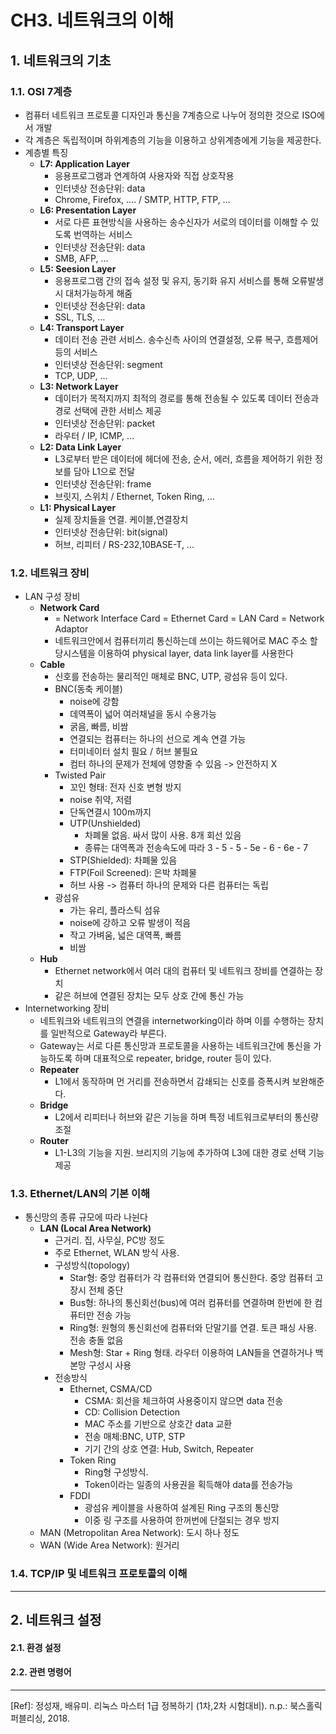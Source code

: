 # CH3. 네트워크의 이해


## 1. 네트워크의 기초

### **1.1. OSI 7계층**
- 컴퓨터 네트워크 프로토콜 디자인과 통신을 7계층으로 나누어 정의한 것으로 ISO에서 개발
- 각 계층은 독립적이며 하위계층의 기능을 이용하고 상위계층에게 기능을 제공한다.
- 계층별 특징
    - **L7: Application Layer**
        - 응용프로그램과 연계하여 사용자와 직접 상호작용
        - 인터넷상 전송단위: data
        - Chrome, Firefox, .... / SMTP, HTTP, FTP, ...
    - **L6: Presentation Layer**
        - 서로 다른 표현방식을 사용하는 송수신자가 서로의 데이터를 이해할 수 있도록 번역하는 서비스
        - 인터넷상 전송단위: data 
        - SMB, AFP, ...
    - **L5: Seesion Layer**
        - 응용프로그램 간의 접속 설정 및 유지, 동기화 유지 서비스를 통해 오류발생시 대처가능하게 해줌
        - 인터넷상 전송단위: data
        - SSL, TLS, ...
    - **L4: Transport Layer**
        - 데이터 전송 관련 서비스. 송수신측 사이의 연결설정, 오류 복구, 흐름제어 등의 서비스
        - 인터넷상 전송단위: segment
        - TCP, UDP, ...
    - **L3: Network Layer**
        - 데이터가 목적지까지 최적의 경로를 통해 전송될 수 있도록 데이터 전송과 경로 선택에 관한 서비스 제공
        - 인터넷상 전송단위: packet
        - 라우터 / IP, ICMP, ...
    - **L2: Data Link Layer**
        - L3로부터 받은 데이터에 헤더에 전송, 순서, 에러, 흐름을 제어하기 위한 정보를 담아 L1으로 전달
        - 인터넷상 전송단위: frame
        - 브릿지, 스위치 / Ethernet, Token Ring, ...
    - **L1: Physical Layer**
        - 실제 장치들을 연결. 케이블,연결장치
        - 인터넷상 전송단위: bit(signal)
        - 허브, 리피터 / RS-232,10BASE-T, ...

### **1.2. 네트워크 장비**
- LAN 구성 장비
    - **Network Card** 
        - = Network Interface Card = Ethernet Card = LAN Card = Network Adaptor
        - 네트워크안에서 컴퓨터끼리 통신하는데 쓰이는 하드웨어로 MAC 주소 할당시스템을 이용하여 physical layer, data link layer를 사용한다
    - **Cable**
        - 신호를 전송하는 물리적인 매체로 BNC, UTP, 광섬유 등이 있다.
        - BNC(동축 케이블)
            - noise에 강함 
            - 데역폭이 넓어 여러채널을 동시 수용가능
            - 굵음, 빠름, 비쌈
            - 연결되는 컴퓨터는 하나의 선으로 계속 연결 가능
            - 터미네이터 설치 필요 / 허브 불필요
            - 컴터 하나의 문제가 전체에 영향줄 수 있음 -> 안전하지 X
        - Twisted Pair
            - 꼬인 형태: 전자 신호 변형 방지
            - noise 취약, 저렴
            - 단독연결시 100m까지
            - UTP(Unshielded)
                - 차폐물 없음. 싸서 많이 사용. 8개 회선 있음
                - 종류는 대역폭과 전송속도에 따라 3 - 5 - 5 - 5e - 6 - 6e - 7
            - STP(Shielded): 차폐물 있음
            - FTP(Foil Screened): 은박 차폐물
            - 허브 사용 -> 컴퓨터 하나의 문제와 다른 컴퓨터는 독립
        - 광섬유
            -  가는 유리, 플라스틱 섬유
            - noise에 강하고 오류 발생이 적음
            - 작고 가벼움, 넓은 대역폭, 빠름
            - 비쌈
    - **Hub**
        - Ethernet network에서 여러 대의 컴퓨터 및 네트워크 장비를 연결하는 장치
        - 같은 허브에 연결된 장치는 모두 상호 간에 통신 가능
- Internetworking 장비
    - 네트워크와 네트워크의 연결을 internetworking이라 하며 이를 수행하는 장치를 일반적으로 Gateway라 부른다. 
    - Gateway는 서로 다른 통신망과 프로토콜을 사용하는 네트워크간에 통신을 가능하도록 하며 대표적으로 repeater, bridge, router 등이 있다. 
    - **Repeater**
        - L1에서 동작하며 먼 거리를 전송하면서 감쇄되는 신호를 증폭시켜 보완해준다.
    - **Bridge**
        - L2에서 리피터나 허브와 같은 기능을 하며 특정 네트워크로부터의 통신량 조절
    - **Router**
        - L1-L3의 기능을 지원. 브리지의 기능에 추가하여 L3에 대한 경로 선택 기능 제공


### **1.3. Ethernet/LAN의 기본 이해**
- 통신망의 종류
규모에 따라 나뉜다
	- **LAN (Local Area Network)**
		- 근거리. 집, 사무실, PC방 정도
		- 주로 Ethernet, WLAN 방식 사용.
		- 구성방식(topology)
			- Star형: 중앙 컴퓨터가 각 컴퓨터와 연결되어 통신한다. 중앙 컴퓨터 고장시 전체 중단
			- Bus형: 하나의 통신회선(bus)에 여러 컴퓨터를 연결하며 한번에 한 컴퓨터만 전송 가능 
			- Ring형: 원형의 통신회선에 컴퓨터와 단말기를 연결. 토큰 패싱 사용. 전송 충돌 없음
			- Mesh형: Star + Ring 형태. 라우터 이용하여 LAN들을 연결하거나 백본망 구성시 사용
		- 전송방식
			- Ethernet, CSMA/CD
				- CSMA: 회선을 체크하여 사용중이지 않으면 data 전송
				- CD: Collision Detection
				- MAC 주소를 기반으로 상호간 data 교환
				- 전송 매체:BNC, UTP, STP
				- 기기 간의 상호 연결: Hub, Switch, Repeater
			- Token Ring
				- Ring형 구성방식. 
				- Token이라는 일종의 사용권을 획득해야 data를 전송가능
			- FDDI
				- 광섬유 케이블을 사용하여 설계된 Ring 구조의 통신망
				- 이중 링 구조를 사용하여 한꺼번에 단절되는 경우 방지
	- MAN (Metropolitan Area Network): 도시 하나 정도
	- WAN (Wide Area Network): 원거리

### **1.4. TCP/IP 및 네트워크 프로토콜의 이해**

---


## 2. 네트워크 설정

#### **2.1. 환경 설정**
#### **2.2. 관련 명령어**


<!--stackedit_data:
eyJoaXN0b3J5IjpbLTgyMDQwMTQwMl19
-->

---

[Ref]: 정성재, 배유미. 리눅스 마스터 1급 정복하기 (1차,2차 시험대비). n.p.: 북스홀릭퍼블리싱, 2018.
<!--stackedit_data:
eyJoaXN0b3J5IjpbLTk0MjY3NTEzNiw3NDYwNzI5MzUsLTE1Nz
QwNzI5NjFdfQ==
-->
